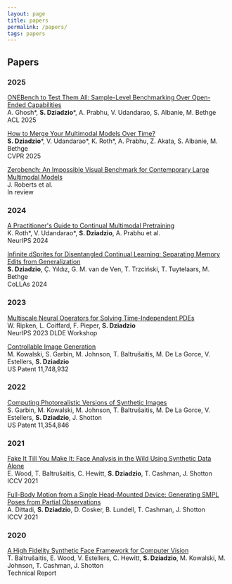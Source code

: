 ```yaml
---
layout: page
title: papers
permalink: /papers/
tags: papers
---
```


## Papers

### 2025

[ONEBench to Test Them All: Sample-Level Benchmarking Over Open-Ended Capabilities](https://arxiv.org/abs/2412.06745) \
A. Ghosh\*, **S. Dziadzio**\*, A. Prabhu, V. Udandarao, S. Albanie, M. Bethge \
ACL 2025

[How to Merge Your Multimodal Models Over Time?](https://arxiv.org/abs/2412.06712) \
**S. Dziadzio**\*, V. Udandarao\*, K. Roth\*, A. Prabhu, Z. Akata, S. Albanie, M. Bethge \
CVPR 2025

[Zerobench: An Impossible Visual Benchmark for Contemporary Large Multimodal Models](https://arxiv.org/abs/2502.09696) \
J. Roberts et al. \
In review

### 2024

[A Practitioner's Guide to Continual Multimodal Pretraining](https://arxiv.org/abs/2408.14471) \
K. Roth\*, V. Udandarao\*, **S. Dziadzio**, A. Prabhu et al. \
NeurIPS 2024

[Infinite dSprites for Disentangled Continual Learning: Separating Memory Edits from Generalization](https://proceedings.mlr.press/v274/dziadzio25a.html) \
**S. Dziadzio**, Ç. Yıldız, G. M. van de Ven, T. Trzciński, T. Tuytelaars, M. Bethge \
CoLLAs 2024

### 2023

[Multiscale Neural Operators for Solving Time-Independent PDEs](https://arxiv.org/abs/2311.05964) \
W. Ripken, L. Coiffard, F. Pieper, **S. Dziadzio** \
NeurIPS 2023 DLDE Workshop

[Controllable Image Generation](https://patents.google.com/patent/US11748932B2/en) \
M. Kowalski, S. Garbin, M. Johnson, T. Baltrušaitis, M. De La Gorce, V. Estellers, **S. Dziadzio** \
US Patent 11,748,932

### 2022

[Computing Photorealistic Versions of Synthetic Images](https://patents.google.com/patent/US11354846B2/en) \
S. Garbin, M. Kowalski, M. Johnson, T. Baltrušaitis, M. De La Gorce, V. Estellers, **S. Dziadzio**, J. Shotton \
US Patent 11,354,846

### 2021

[Fake It Till You Make It: Face Analysis in the Wild Using Synthetic Data Alone](https://arxiv.org/abs/2109.15102) \
E. Wood, T. Baltrušaitis, C. Hewitt, **S. Dziadzio**, T. Cashman, J. Shotton \
ICCV 2021

[Full-Body Motion from a Single Head-Mounted Device: Generating SMPL Poses from Partial Observations](https://ieeexplore.ieee.org/document/9710218) \
A. Dittadi, **S. Dziadzio**, D. Cosker, B. Lundell, T. Cashman, J. Shotton \
ICCV 2021

### 2020

[A High Fidelity Synthetic Face Framework for Computer Vision](https://arxiv.org/abs/2007.08364) \
T. Baltrušaitis, E. Wood, V. Estellers, C. Hewitt, **S. Dziadzio**, M. Kowalski, M. Johnson, T. Cashman, J. Shotton \
Technical Report
